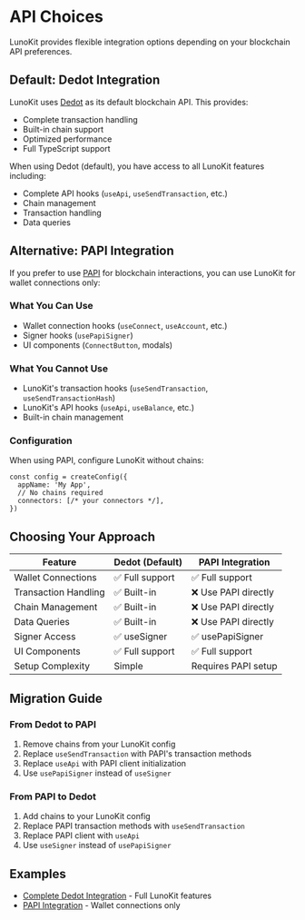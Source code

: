 # API Choices

LunoKit provides flexible integration options depending on your blockchain API preferences.

## Default: Dedot Integration

LunoKit uses [Dedot](https://docs.dedot.dev/) as its default blockchain API. This provides:

- Complete transaction handling
- Built-in chain support
- Optimized performance
- Full TypeScript support

When using Dedot (default), you have access to all LunoKit features including:
- Complete API hooks (`useApi`, `useSendTransaction`, etc.)
- Chain management
- Transaction handling
- Data queries

## Alternative: PAPI Integration

If you prefer to use [PAPI](https://papi.how/) for blockchain interactions, you can use LunoKit for wallet connections only:

### What You Can Use
- Wallet connection hooks (`useConnect`, `useAccount`, etc.)
- Signer hooks (`usePapiSigner`)
- UI components (`ConnectButton`, modals)

### What You Cannot Use
- LunoKit's transaction hooks (`useSendTransaction`, `useSendTransactionHash`)
- LunoKit's API hooks (`useApi`, `useBalance`, etc.)
- Built-in chain management

### Configuration
When using PAPI, configure LunoKit without chains:

```tsx
const config = createConfig({
  appName: 'My App',
  // No chains required
  connectors: [/* your connectors */],
})
```

## Choosing Your Approach

| Feature | Dedot (Default) | PAPI Integration |
|---------|----------------|------------------|
| Wallet Connections | ✅ Full support | ✅ Full support |
| Transaction Handling | ✅ Built-in | ❌ Use PAPI directly |
| Chain Management | ✅ Built-in | ❌ Use PAPI directly |
| Data Queries | ✅ Built-in | ❌ Use PAPI directly |
| Signer Access | ✅ useSigner | ✅ usePapiSigner |
| UI Components | ✅ Full support | ✅ Full support |
| Setup Complexity | Simple | Requires PAPI setup |

## Migration Guide

### From Dedot to PAPI
1. Remove chains from your LunoKit config
2. Replace `useSendTransaction` with PAPI's transaction methods
3. Replace `useApi` with PAPI client initialization
4. Use `usePapiSigner` instead of `useSigner`

### From PAPI to Dedot
1. Add chains to your LunoKit config
2. Replace PAPI transaction methods with `useSendTransaction`
3. Replace PAPI client with `useApi`
4. Use `useSigner` instead of `usePapiSigner`

## Examples

- [Complete Dedot Integration](/examples/vite) - Full LunoKit features
- [PAPI Integration](/examples/vite-papi) - Wallet connections only
